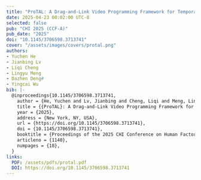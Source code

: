 ```yaml
---
title: "ProTAL: A Drag-and-Link Video Programming Framework for Temporal Action Localization"
date: 2025-04-23 00:02:00 UTC-8
selected: false
pub: "CHI 2025 (CCF-A)"
pub_date: "2025"
doi: "10.1145/3706598.3713741"
cover: "/assets/images/covers/protal.png"
authors:
- Yuchen He
- Jianbing Lv
- Liqi Cheng
- Lingyu Meng
- Dazhen Deng#
- Yingcai Wu
bib: |-
  @inproceedings{10.1145/3706598.3713741,
    author = {He, Yuchen and Lv, Jianbing and Cheng, Liqi and Meng, Lingyu and Deng, Dazhen and Wu, Yingcai},
    title = {{ProTAL}: A Drag-and-Link Video Programming Framework for Temporal Action Localization},
    year = {2025},
    address = {New York, NY, USA},
    url = {https://doi.org/10.1145/3706598.3713741},
    doi = {10.1145/3706598.3713741},
    booktitle = {Proceedings of the 2025 CHI Conference on Human Factors in Computing Systems},
    articleno = {1140},
    numpages = {18},
  }
links:
  PDF: /assets/pdfs/protal.pdf
  DOI: https://doi.org/10.1145/3706598.3713741
---
```

